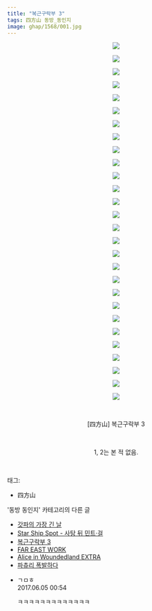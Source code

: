 ```yaml
---
title: "복근구락부 3"
tags: 四方山 동방_동인지
image: ghap/1568/001.jpg
---
```

<div class="article">
<p style="text-align: center; clear: none; float: none;"><img src="{{ site.nasurl }}/ghap/1568/001.jpg"/></p>
<p style="text-align: center; clear: none; float: none;"><img src="{{ site.nasurl }}/ghap/1568/002.jpg"/></p>
<p style="text-align: center; clear: none; float: none;"><img src="{{ site.nasurl }}/ghap/1568/003.jpg"/></p>
<p style="text-align: center; clear: none; float: none;"><img src="{{ site.nasurl }}/ghap/1568/004.jpg"/></p>
<p style="text-align: center; clear: none; float: none;"><img src="{{ site.nasurl }}/ghap/1568/005.jpg"/></p>
<p style="text-align: center; clear: none; float: none;"><img src="{{ site.nasurl }}/ghap/1568/006.jpg"/></p>
<p style="text-align: center; clear: none; float: none;"><img src="{{ site.nasurl }}/ghap/1568/007.jpg"/></p>
<p style="text-align: center; clear: none; float: none;"><img src="{{ site.nasurl }}/ghap/1568/008.jpg"/></p>
<p style="text-align: center; clear: none; float: none;"><img src="{{ site.nasurl }}/ghap/1568/009.jpg"/></p>
<p style="text-align: center; clear: none; float: none;"><img src="{{ site.nasurl }}/ghap/1568/010.jpg"/></p>
<p style="text-align: center; clear: none; float: none;"><img src="{{ site.nasurl }}/ghap/1568/011.jpg"/></p>
<p style="text-align: center; clear: none; float: none;"><img src="{{ site.nasurl }}/ghap/1568/012.jpg"/></p>
<p style="text-align: center; clear: none; float: none;"><img src="{{ site.nasurl }}/ghap/1568/013.jpg"/></p>
<p style="text-align: center; clear: none; float: none;"><img src="{{ site.nasurl }}/ghap/1568/014.jpg"/></p>
<p style="text-align: center; clear: none; float: none;"><img src="{{ site.nasurl }}/ghap/1568/015.jpg"/></p>
<p style="text-align: center; clear: none; float: none;"><img src="{{ site.nasurl }}/ghap/1568/016.jpg"/></p>
<p style="text-align: center; clear: none; float: none;"><img src="{{ site.nasurl }}/ghap/1568/017.jpg"/></p>
<p style="text-align: center; clear: none; float: none;"><img src="{{ site.nasurl }}/ghap/1568/018.jpg"/></p>
<p style="text-align: center; clear: none; float: none;"><img src="{{ site.nasurl }}/ghap/1568/019.jpg"/></p>
<p style="text-align: center; clear: none; float: none;"><img src="{{ site.nasurl }}/ghap/1568/020.jpg"/></p>
<p style="text-align: center; clear: none; float: none;"><img src="{{ site.nasurl }}/ghap/1568/021.jpg"/></p>
<p style="text-align: center; clear: none; float: none;"><img src="{{ site.nasurl }}/ghap/1568/022.jpg"/></p>
<p style="text-align: center; clear: none; float: none;"><img src="{{ site.nasurl }}/ghap/1568/023.jpg"/></p>
<p style="text-align: center; clear: none; float: none;"><img src="{{ site.nasurl }}/ghap/1568/024.jpg"/></p>
<p style="text-align: center; clear: none; float: none;"><img src="{{ site.nasurl }}/ghap/1568/025.jpg"/></p>
<p style="text-align: center; clear: none; float: none;"><img src="{{ site.nasurl }}/ghap/1568/026.jpg"/></p>
<p style="text-align: center; clear: none; float: none;"><img src="{{ site.nasurl }}/ghap/1568/027.jpg"/></p>
<p style="text-align: center; clear: none; float: none;"><img src="{{ site.nasurl }}/ghap/1568/028.jpg"/></p>
<p style="text-align: center; clear: none; float: none;"><br/></p>
<p style="text-align: center; clear: none; float: none;">[四方山] 복근구락부 3</p>
<p style="text-align: center; clear: none; float: none;"><br/></p>
<p style="text-align: center; clear: none; float: none;">1, 2는 본 적 없음.</p>
<p><br/></p>
</div><div class="tagTrail">
<p>태그: </p>
<ul>
<li>四方山</li>
</ul>
</div><div class="another">
<p>'동방 동인지' 카테고리의 다른 글</p>
<ul>
<li><a href="/2016-08-14-ghap_1570">갓파의 가장 긴 날</a></li>
<li><a href="/2016-08-14-ghap_1569">Star Ship Spot - 사탕 뒤 민트·걸</a></li>
<li><a href="/2016-08-14-ghap_1568">복근구락부 3</a></li>
<li><a href="/2016-08-14-ghap_1567">FAR EAST WORK</a></li>
<li><a href="/2016-08-14-ghap_1566">Alice in Woundedland EXTRA</a></li>
<li><a href="/2016-08-14-ghap_1565">파츄리 폭발하다</a></li>
</ul>
</div><div class="cb_module cb_fluid">
<div class="cb_wrt cb_profile">
<div class="comment">
<ul>
<li class="cb_thumb_off" id="comment15006116">
<div class="cb_comment_area">
<div class="cb_info_area">
<div class="cb_section">
<span class="cb_nick_name">ㄱㅁㅎ</span>
</div>
<div class="cb_section">
<span class="cb_date">2017.06.05 00:54 </span>
</div>
</div>
<div class="cb_dsc_comment">
<p class="cb_dsc">
											ㅋㅋㅋㅋㅋㅋㅋㅋㅋㅋㅋㅋㅋ
										</p>
</div>
</div></li>
</ul>
</div>
</div><!-- commentList close -->
</div>
<br/>
<p id="refer"></p>
<br/>
